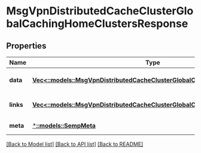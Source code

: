 # MsgVpnDistributedCacheClusterGlobalCachingHomeClustersResponse

## Properties
Name | Type | Description | Notes
------------ | ------------- | ------------- | -------------
**data** | [**Vec<::models::MsgVpnDistributedCacheClusterGlobalCachingHomeCluster>**](MsgVpnDistributedCacheClusterGlobalCachingHomeCluster.md) |  | [optional] [default to null]
**links** | [**Vec<::models::MsgVpnDistributedCacheClusterGlobalCachingHomeClusterLinks>**](MsgVpnDistributedCacheClusterGlobalCachingHomeClusterLinks.md) |  | [optional] [default to null]
**meta** | [***::models::SempMeta**](SempMeta.md) |  | [default to null]

[[Back to Model list]](../README.md#documentation-for-models) [[Back to API list]](../README.md#documentation-for-api-endpoints) [[Back to README]](../README.md)


